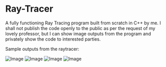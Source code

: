 # Ray-Tracer
A fully functioning Ray Tracing program built from scratch in C++ by me. I shall not publish the code openly to the public as per the request of my lovely professor, but I can show image outputs from the program and privately show the code to interested parties.

Sample outputs from the raytracer:

![Image](https://user-images.githubusercontent.com/43125901/169429320-c0236eab-3185-4498-803d-9d7687d8a0a5.png)
![Image](https://user-images.githubusercontent.com/43125901/169429323-99cb0a06-f11d-4b02-acfd-582ce2efc367.png)
![Image](https://user-images.githubusercontent.com/43125901/169429321-f5c5c734-b6fa-404b-b9eb-ee38cb4c2716.png)
![Image](https://user-images.githubusercontent.com/43125901/169429322-78afca9b-5b50-456b-a5d4-dfeb37dfb45c.png)
